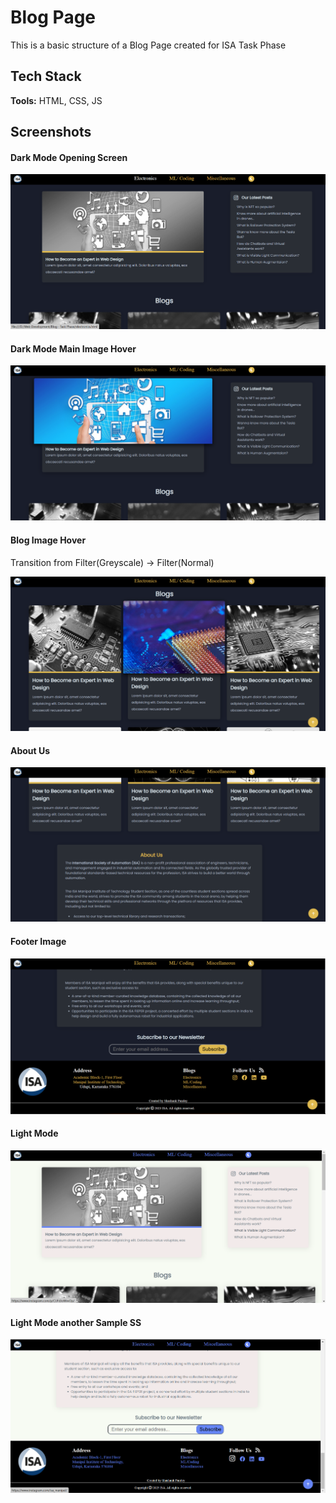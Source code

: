 
# Blog Page
This is a basic structure of a Blog Page created for ISA Task Phase
## Tech Stack

**Tools:** HTML, CSS, JS

## Screenshots

#### Dark Mode Opening Screen
![App Screenshot-1](https://github.com/shashank23-10/Blog-ISATaskPhase/blob/main/screenshots/ss1.png?raw=true)

#### Dark Mode Main Image Hover
![App Screenshot-2](https://github.com/shashank23-10/Blog-ISATaskPhase/blob/main/screenshots/ss2.png?raw=true)

#### Blog Image Hover
Transition from Filter(Greyscale) -> Filter(Normal)

![App Screenshot-3](https://github.com/shashank23-10/Blog-ISATaskPhase/blob/main/screenshots/ss3.png?raw=true)

#### About Us
![App Screenshot-4](https://github.com/shashank23-10/Blog-ISATaskPhase/blob/main/screenshots/ss4.png?raw=true)

#### Footer Image
![App Screenshot-5](https://github.com/shashank23-10/Blog-ISATaskPhase/blob/main/screenshots/ss5.png?raw=true)

#### Light Mode
![App Screenshot-6](https://github.com/shashank23-10/Blog-ISATaskPhase/blob/main/screenshots/ss6.png?raw=true)

#### Light Mode another Sample SS
![App Screenshot-7](https://github.com/shashank23-10/Blog-ISATaskPhase/blob/main/screenshots/ss7.png?raw=true)
